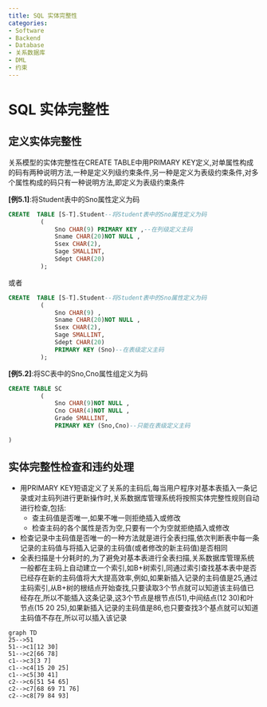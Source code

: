 ```yaml
---
title: SQL 实体完整性
categories:
- Software
- Backend
- Database
- 关系数据库
- DML
- 约束
---
```

# SQL 实体完整性

## 定义实体完整性

关系模型的实体完整性在CREATE TABLE中用PRIMARY KEY定义,对单属性构成的码有两种说明方法,一种是定义列级约束条件,另一种是定义为表级约束条件,对多个属性构成的码只有一种说明方法,即定义为表级约束条件

**[例5.1]**:将Student表中的Sno属性定义为码

```sql
CREATE  TABLE [S-T].Student--将Student表中的Sno属性定义为码
         (
             Sno CHAR(9) PRIMARY KEY ,--在列级定义主码
             Sname CHAR(20)NOT NULL ,
             Ssex CHAR(2),
             Sage SMALLINT,
             Sdept CHAR(20)
         );
```

或者

```sql
CREATE  TABLE [S-T].Student--将Student表中的Sno属性定义为码
         (
             Sno CHAR(9) ,
             Sname CHAR(20)NOT NULL ,
             Ssex CHAR(2),
             Sage SMALLINT,
             Sdept CHAR(20)
             PRIMARY KEY (Sno)--在表级定义主码
         );
```

**[例5.2]**:将SC表中的Sno,Cno属性组定义为码

```sql
CREATE TABLE SC
         (
             Sno CHAR(9)NOT NULL ,
             Cno CHAR(4)NOT NULL ,
             Grade SMALLINT,
             PRIMARY KEY (Sno,Cno)--只能在表级定义主码

)
```

## 实体完整性检查和违约处理

- 用PRIMARY KEY短语定义了关系的主码后,每当用户程序对基本表插入一条记录或对主码列进行更新操作时,关系数据库管理系统将按照实体完整性规则自动进行检查,包括:
    - 查主码值是否唯一,如果不唯一则拒绝插入或修改
    - 检查主码的各个属性是否为空,只要有一个为空就拒绝插入或修改
- 检查记录中主码值是否唯一的一种方法就是进行全表扫描,依次判断表中每一条记录的主码值与将插入记录的主码值(或者修改的新主码值)是否相同
- 全表扫描是十分耗时的,为了避免对基本表进行全表扫描,关系数据库管理系统一般都在主码上自动建立一个索引,如B+树索引,同通过索引查找基本表中是否已经存在新的主码值将大大提高效率,例如,如果新插入记录的主码值是25,通过主码索引,从B+树的根结点开始查找,只要读取3个节点就可以知道该主码值已经存在,所以不能插入这条记录,这3个节点是根节点(51),中间结点(12 30)和叶节点(15 20 25),如果新插入记录的主码值是86,也只要查找3个基点就可以知道主码值不存在,所以可以插入该记录

```mermaid
graph TD
25-->51
51-->c1[12 30]
51-->c2[66 78]
c1-->c3[3 7]
c1-->c4[15 20 25]
c1-->c5[30 41]
c2-->c6[51 54 65]
c2-->c7[68 69 71 76]
c2-->c8[79 84 93]

```

